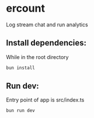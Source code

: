 # ercount

Log stream chat and run analytics

## Install dependencies:

While in the root directory

```bash
bun install
```

## Run dev:

Entry point of app is src/index.ts

```bash
bun run dev
```
